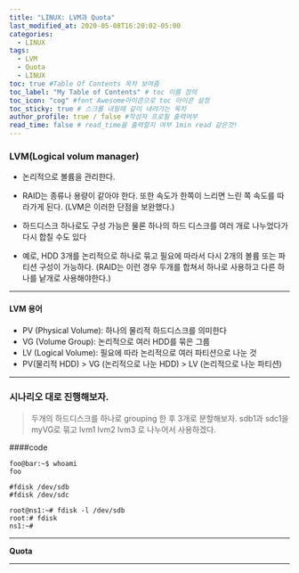 ```yaml
---
title: "LINUX: LVM과 Quota"
last_modified_at: 2020-05-08T16:20:02-05:00
categories:
  - LINUX
tags:
  - LVM
  - Quota
  - LINUX
toc: true #Table Of Contents 목차 보여줌
toc_label: "My Table of Contents" # toc 이름 정의
toc_icon: "cog" #font Awesome아이콘으로 toc 아이콘 설정
toc_sticky: true # 스크롤 내릴때 같이 내려가는 목차
author_profile: true / false #작성자 프로필 출력여부
read_time: false # read_time을 출력할지 여부 1min read 같은것!
---
```


### LVM(Logical volum manager)
+ 논리적으로 볼륨을 관리한다.

+ RAID는 종류나 용량이 같아야 한다. 또한 속도가 한쪽이 느리면 느린 쪽 속도를 따라가게 된다. (LVM은 이러한 단점을 보완했다.)
+ 하드디스크 하나로도 구성 가능은 물론 하나의 하드 디스크를 여러 개로 나누었다가 다시 합칠 수도 있다
- 예로, HDD 3개를 논리적으로 하나로 묶고 필요에 따라서 다시 2개의 볼륨 또는 파티션 구성이 가능하다. (RAID는 이런 경우 두개를 합쳐서 하나로 사용하고 다른 하나를 낱개로 사용해야한다.)

---

#### LVM 용어

+ PV (Physical Volume): 하나의 물리적 하드디스크를 의미한다
+ VG (Volume Group): 논리적으로 여러 HDD를 묶은 그룹
+ LV (Logical Volume): 필요에 따라 논리적으로 여러 파티션으로 나눈 것
+ PV(물리적 HDD) > VG (논리적으로 나눈 HDD) > LV (논리적으로 나눈 파티션)

---
### 시나리오 대로 진행해보자.

> 두개의 하드디스크를 하나로 grouping 한 후 3개로 분할해보자. sdb1과 sdc1을 myVG로 묶고 lvm1 lvm2 lvm3 로 나누어서 사용하겠다.

####code
```console
foo@bar:~$ whoami
foo

#fdisk /dev/sdb
#fdisk /dev/sdc

root@ns1:~# fdisk -l /dev/sdb
root:# fdisk
ns1:~#
```

---
__Quota__

---